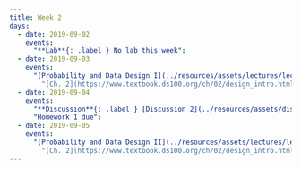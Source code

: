 ```yaml
---
title: Week 2
days:
  - date: 2019-09-02
    events:
      "**Lab**{: .label } No lab this week":
  - date: 2019-09-03
    events:
      "[Probability and Data Design I](../resources/assets/lectures/lec02/02-data-generation-annotated.pdf) ([webcast](https://www.youtube.com/watch?v=OJFCRhAC788))":
        "[Ch. 2](https://www.textbook.ds100.org/ch/02/design_intro.html), [Ch. 10](https://www.textbook.ds100.org/ch/10/modeling_intro.html), [Ch. 12](https://www.textbook.ds100.org/ch/12/prob_and_gen.html)"
  - date: 2019-09-04
    events:
      "**Discussion**{: .label } [Discussion 2](../resources/assets/discussions/disc02.pdf) ([solutions](../resources/assets/discussions/disc02_sol.pdf)) ([video](https://youtu.be/0CiUCgSr-Mg))":
      "Homework 1 due":
  - date: 2019-09-05
    events:
      "[Probability and Data Design II](../resources/assets/lectures/lec03/03-data-generation-annotated.pdf) ([webcast](https://www.youtube.com/watch?v=XCZwFnUQ1es))":
        "[Ch. 2](https://www.textbook.ds100.org/ch/02/design_intro.html), [Ch. 10](https://www.textbook.ds100.org/ch/10/modeling_intro.html), [Ch. 12](https://www.textbook.ds100.org/ch/12/prob_and_gen.html)"
---
```

